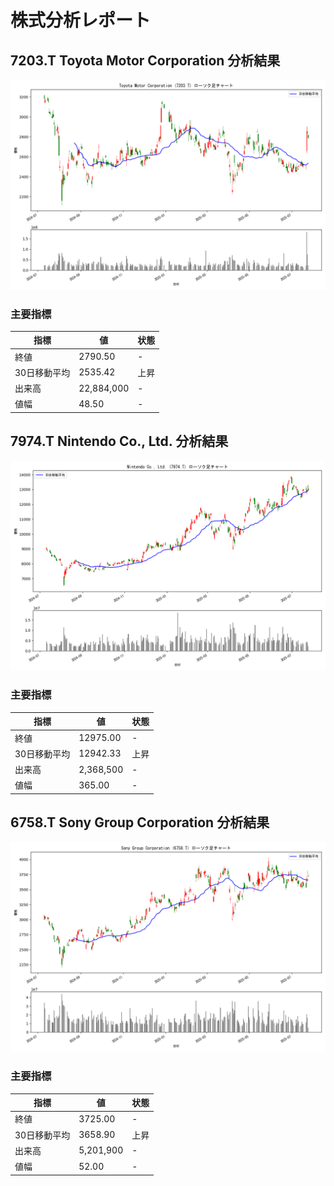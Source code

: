 # 株式分析レポート

## 7203.T Toyota Motor Corporation 分析結果
![ローソク足チャート](./reports/7203.T_candle_chart.png)

### 主要指標
| 指標 | 値 | 状態 |
|------|----|------|
| 終値 | 2790.50 | - |
| 30日移動平均 | 2535.42 | 上昇 |
| 出来高 | 22,884,000 | - |
| 値幅 | 48.50 | - |

## 7974.T Nintendo Co., Ltd. 分析結果
![ローソク足チャート](./reports/7974.T_candle_chart.png)

### 主要指標
| 指標 | 値 | 状態 |
|------|----|------|
| 終値 | 12975.00 | - |
| 30日移動平均 | 12942.33 | 上昇 |
| 出来高 | 2,368,500 | - |
| 値幅 | 365.00 | - |

## 6758.T Sony Group Corporation 分析結果
![ローソク足チャート](./reports/6758.T_candle_chart.png)

### 主要指標
| 指標 | 値 | 状態 |
|------|----|------|
| 終値 | 3725.00 | - |
| 30日移動平均 | 3658.90 | 上昇 |
| 出来高 | 5,201,900 | - |
| 値幅 | 52.00 | - |

